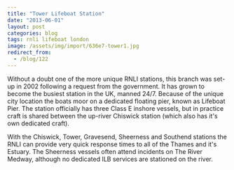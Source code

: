 ```yaml
---
title: "Tower Lifeboat Station"
date: "2013-06-01"
layout: post
categories: blog
tags: rnli lifeboat london
image: /assets/img/import/636e7-tower1.jpg
redirect_from:
  - /blog/122
---
```


Without a doubt one of the more unique RNLI stations, this branch was set-up in 2002 following a request from the government. It has grown to become the busiest station in the UK, manned 24/7. Because of the unique city location the boats moor on a dedicated floating pier, known as Lifeboat Pier. The station officially has three Class E inshore vessels, but in practice craft is shared between the up-river Chiswick station (which also has it's own dedicated craft). 

With the Chiswick, Tower, Gravesend, Sheerness and Southend stations the RNLI can provide very quick response times to all of the Thames and it's Estuary. The Sheerness vessels often attend incidents on The River Medway, although no dedicated ILB services are stationed on the river.
